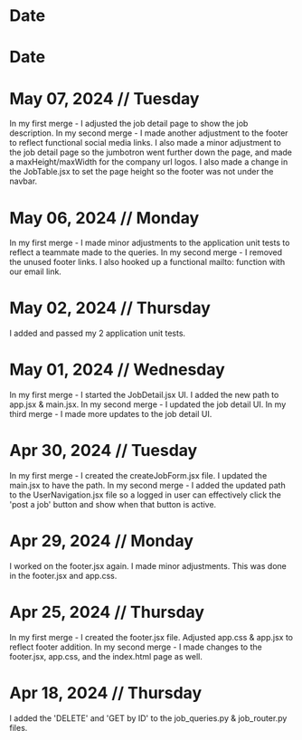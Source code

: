 # Date

# Date

# May 07, 2024 // Tuesday

In my first merge - I adjusted the job detail page to show the job description.
In my second merge - I made another adjustment to the footer to reflect functional social media links. I also made a minor adjustment to the job detail page so the jumbotron went further down the page, and made a maxHeight/maxWidth for the company url logos. I also made a change in the JobTable.jsx to set the page height so the footer was not under the navbar.

# May 06, 2024 // Monday

In my first merge - I made minor adjustments to the application unit tests to reflect a teammate made to the queries.
In my second merge - I removed the unused footer links. I also hooked up a functional mailto: function with our email link.

# May 02, 2024 // Thursday

I added and passed my 2 application unit tests.

# May 01, 2024 // Wednesday

In my first merge - I started the JobDetail.jsx UI. I added the new path to app.jsx & main.jsx.
In my second merge - I updated the job detail UI.
In my third merge - I made more updates to the job detail UI.

# Apr 30, 2024 // Tuesday

In my first merge - I created the createJobForm.jsx file. I updated the main.jsx to have the path.
In my second merge - I added the updated path to the UserNavigation.jsx file so a logged in user can effectively click the 'post a job' button and show when that button is active.

# Apr 29, 2024 // Monday

I worked on the footer.jsx again. I made minor adjustments. This was done in the footer.jsx and app.css.

# Apr 25, 2024 // Thursday

In my first merge - I created the footer.jsx file. Adjusted app.css & app.jsx to reflect footer addition.
In my second merge - I made changes to the footer.jsx, app.css, and the index.html page as well.

# Apr 18, 2024 // Thursday

I added the 'DELETE' and 'GET by ID' to the job_queries.py & job_router.py files.
